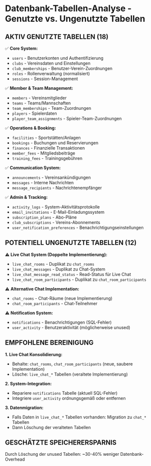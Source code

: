 # Datenbank-Tabellen-Analyse - Genutzte vs. Ungenutzte Tabellen

## AKTIV GENUTZTE TABELLEN (18)
✅ **Core System:**
- `users` - Benutzerkonten und Authentifizierung 
- `clubs` - Vereinsdaten und Einstellungen
- `club_memberships` - Benutzer-Verein-Zuordnungen
- `roles` - Rollenverwaltung (normalisiert)
- `sessions` - Session-Management

✅ **Member & Team Management:**
- `members` - Vereinsmitglieder
- `teams` - Teams/Mannschaften
- `team_memberships` - Team-Zuordnungen
- `players` - Spielerdaten
- `player_team_assignments` - Spieler-Team-Zuordnungen

✅ **Operations & Booking:**
- `facilities` - Sportstätten/Anlagen
- `bookings` - Buchungen und Reservierungen
- `finances` - Finanzielle Transaktionen
- `member_fees` - Mitgliedsbeiträge
- `training_fees` - Trainingsgebühren

✅ **Communication System:**
- `announcements` - Vereinsankündigungen
- `messages` - Interne Nachrichten
- `message_recipients` - Nachrichtenempfänger

✅ **Admin & Tracking:**
- `activity_logs` - System-Aktivitätsprotokolle
- `email_invitations` - E-Mail-Einladungssystem
- `subscription_plans` - Abo-Pläne
- `club_subscriptions` - Vereins-Abonnements
- `user_notification_preferences` - Benachrichtigungseinstellungen

## POTENTIELL UNGENUTZTE TABELLEN (12)

⚠️ **Live Chat System (Doppelte Implementierung):**
- `live_chat_rooms` - Duplikat zu `chat_rooms`
- `live_chat_messages` - Duplikat zu Chat-System  
- `live_chat_message_read_status` - Read-Status für Live Chat
- `live_chat_room_participants` - Duplikat zu `chat_room_participants`

⚠️ **Alternative Chat Implementation:**
- `chat_rooms` - Chat-Räume (neue Implementierung)
- `chat_room_participants` - Chat-Teilnehmer

⚠️ **Notification System:**
- `notifications` - Benachrichtigungen (SQL-Fehler)
- `user_activity` - Benutzeraktivität (möglicherweise unused)

## EMPFOHLENE BEREINIGUNG

**1. Live Chat Konsolidierung:**
- Behalte: `chat_rooms`, `chat_room_participants` (neue, saubere Implementation)
- Lösche: `live_chat_*` Tabellen (veraltete Implementierung)

**2. System-Integration:**
- Repariere `notifications` Tabelle (aktuell SQL-Fehler)
- Integriere `user_activity` ordnungsgemäß oder entfernen

**3. Datenmigration:**
- Falls Daten in `live_chat_*` Tabellen vorhanden: Migration zu `chat_*` Tabellen
- Dann Löschung der veralteten Tabellen

## GESCHÄTZTE SPEICHERERSPARNIS
Durch Löschung der unused Tabellen: ~30-40% weniger Datenbank-Overhead